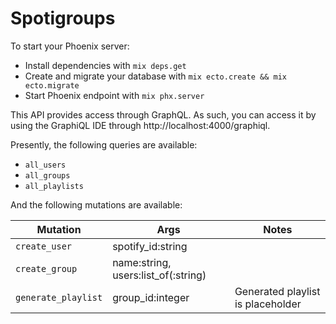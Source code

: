 # Spotigroups

To start your Phoenix server:

  * Install dependencies with `mix deps.get`
  * Create and migrate your database with `mix ecto.create && mix ecto.migrate`
  * Start Phoenix endpoint with `mix phx.server`

This API provides access through GraphQL. As such, you can access it by using the GraphiQL IDE through http://localhost:4000/graphiql.

Presently, the following queries are available:

- `all_users`
- `all_groups`
- `all_playlists`

And the following mutations are available:

| Mutation          | Args                                | Notes                             |
|-------------------|-------------------------------------|-----------------------------------|
| `create_user`       | spotify_id:string                   |                                   |
| `create_group`      | name:string, users:list_of(:string) |                                   |
| `generate_playlist` | group_id:integer                    | Generated playlist is placeholder |
